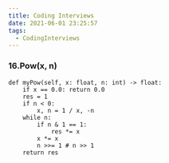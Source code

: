 ```yaml
---
title: Coding Interviews
date: 2021-06-01 23:25:57
tags:
  - CodingInterviews
---
```



### 16.Pow(x, n)

    def myPow(self, x: float, n: int) -> float:
        if x == 0.0: return 0.0
        res = 1
        if n < 0:
            x, n = 1 / x, -n
        while n:
            if n & 1 == 1:
                res *= x
            x *= x
            n >>= 1 # n >> 1
        return res